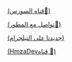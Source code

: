 [(قناه السورس📢)](https://telegram.me/HmzaDev)



[(تواصل مع المطور👦)](https://telegram.me/hmza97)



[(جديدنا على التيلجرام)](https://telegram.me/dq13bo)



[(HmzaDevقناه 📢)](https://telegram.me/HmzaDev)
